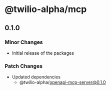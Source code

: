 # @twilio-alpha/mcp

## 0.1.0

### Minor Changes

- Initial release of the packages

### Patch Changes

- Updated dependencies
  - @twilio-alpha/openapi-mcp-server@0.1.0

